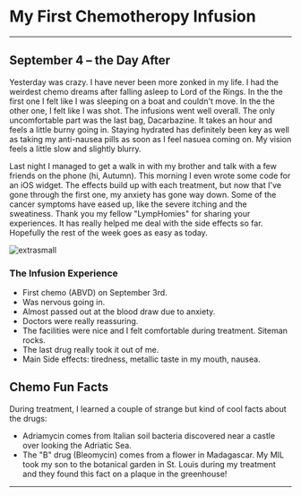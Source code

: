 # My First Chemotheropy Infusion

---

## **September 4 – the Day After**  

Yesterday was crazy. I have never been more zonked in my life.
I had the weirdest chemo dreams after falling asleep to Lord of the Rings. In the the first one I felt like I was sleeping on a boat and couldn't move. In the the other one, I felt like I was shot.
The infusions went well overall. The only uncomfortable part was the last bag, Dacarbazine. It takes an hour
and feels a little burny going in. Staying hydrated has definitely been
key as well as taking my anti-nausea pills as soon as I feel nasuea coming on. 
My vision feels a little slow and slightly blurry.

Last night I managed to get a walk in with my brother and talk with a few friends on the phone (hi, Autumn).
This morning I even wrote some code for an iOS widget. The
effects build up with each treatment, but now that I've gone through the
first one, my anxiety has gone way down. Some of the cancer
symptoms have eased up, like the severe itching and the sweatiness. Thank you my fellow "LympHomies" for sharing your experiences. It has really helped me deal with the side effects so far. Hopefully the rest of the week goes as easy as today.

![extrasmall](https://encrypted-tbn0.gstatic.com/images?q=tbn:ANd9GcTsVnLgMS3iRb85NHevJQXhJx6u6MkBSodoXQ&s/)

### The Infusion Experience

-   First chemo (ABVD) on September 3rd.
-   Was nervous going in.
-   Almost passed out at the blood draw due to anxiety.
-   Doctors were really reassuring.
-   The facilities were nice and I felt comfortable during treatment. Siteman rocks.
-   The last drug really took it out of me.
-   Main Side effects: tiredness, metallic taste in my mouth, nausea.

## Chemo Fun Facts

During treatment, I learned a couple of strange but kind of cool facts
about the drugs:

- Adriamycin comes from Italian soil bacteria discovered near a castle over looking the Adriatic Sea.
- The "B" drug (Bleomycin) comes from a flower in Madagascar. My MIL took my son to the botanical garden in St. Louis during my treatment and they found this fact on a plaque in the greenhouse!

---